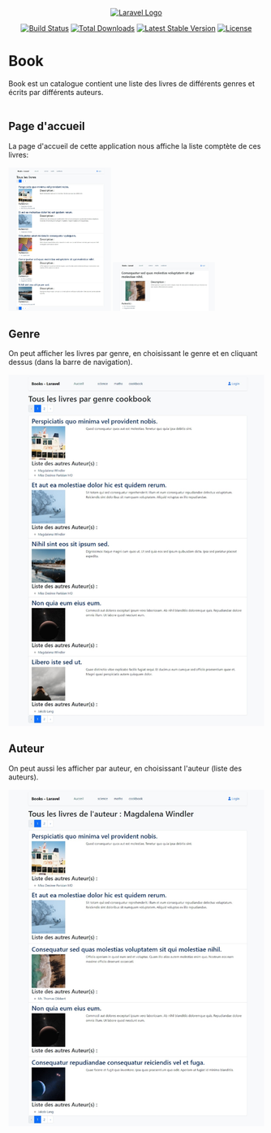 <p align="center"><a href="https://laravel.com" target="_blank"><img src="https://raw.githubusercontent.com/laravel/art/master/logo-lockup/5%20SVG/2%20CMYK/1%20Full%20Color/laravel-logolockup-cmyk-red.svg" width="400" alt="Laravel Logo"></a></p>

<p align="center">
<a href="https://github.com/laravel/framework/actions"><img src="https://github.com/laravel/framework/workflows/tests/badge.svg" alt="Build Status"></a>
<a href="https://packagist.org/packages/laravel/framework"><img src="https://img.shields.io/packagist/dt/laravel/framework" alt="Total Downloads"></a>
<a href="https://packagist.org/packages/laravel/framework"><img src="https://img.shields.io/packagist/v/laravel/framework" alt="Latest Stable Version"></a>
<a href="https://packagist.org/packages/laravel/framework"><img src="https://img.shields.io/packagist/l/laravel/framework" alt="License"></a>
</p>

# Book
Book est un catalogue contient une liste des livres de différents genres et écrits par différents auteurs.<br><br>
## Page d'accueil
La page d'accueil de cette application nous affiche la liste comptète de ces livres:<br><br>
        <img src="https://github.com/Sekma/book/blob/main/img_interface/front_home.jpeg" width="40%" alt="">
        <img src="https://github.com/Sekma/book/blob/main/img_interface/front_show_book.jpeg"   width="40%" alt="">

        
        
   


## Genre
On peut afficher les livres par genre, en choisissant le genre et en cliquant dessus (dans la barre de navigation).
<br><br>
<img src="https://github.com/Sekma/book/blob/main/img_interface/front_genre.jpeg" alt="">
## Auteur
On peut aussi les afficher par auteur, en choisissant l'auteur (liste des auteurs).
<br><br>
<img src="https://github.com/Sekma/book/blob/main/img_interface/front_author.jpeg" alt="">



